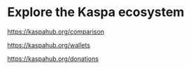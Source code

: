 # Explore the Kaspa ecosystem

https://kaspahub.org/comparison

https://kaspahub.org/wallets

https://kaspahub.org/donations
